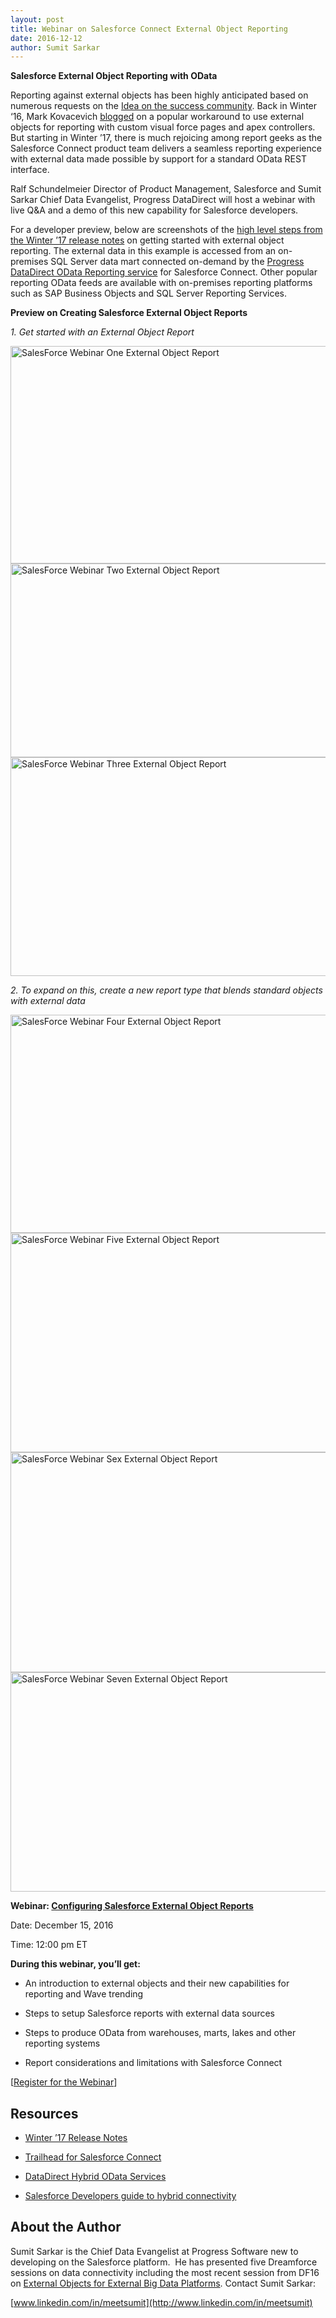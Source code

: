 ```yaml
---
layout: post
title: Webinar on Salesforce Connect External Object Reporting
date: 2016-12-12 
author: Sumit Sarkar
---
```


**Salesforce External Object Reporting with OData**

Reporting against external objects has been highly anticipated based on numerous requests on the [Idea on the success community](https://success.salesforce.com/ideaView?id=08730000000lAFWAA2). Back in Winter ‘16, Mark Kovacevich [blogged](https://developer.salesforce.com/blogs/engineering/2016/02/salesforce-connect-reporting.html) on a popular workaround to use external objects for reporting with custom visual force pages and apex controllers. But starting in Winter ’17, there is much rejoicing among report geeks as the Salesforce Connect product team delivers a seamless reporting experience with external data made possible by support for a standard OData REST interface.

Ralf Schundelmeier Director of Product Management, Salesforce and Sumit Sarkar Chief Data Evangelist, Progress DataDirect will host a webinar with live Q&A and a demo of this new capability for Salesforce developers.

For a developer preview, below are screenshots of the [high level steps from the Winter ’17 release notes](https://releasenotes.docs.salesforce.com/en-us/winter17/release-notes/rn_forcecom_external_data_reports.htm) on getting started with external object reporting. The external data in this example is accessed from an on-premises SQL Server data mart connected on-demand by the [Progress DataDirect OData Reporting service](https://www.progress.com/data-connectivity/odata-salesforce-lightning-connect) for Salesforce Connect. Other popular reporting OData feeds are available with on-premises reporting platforms such as SAP Business Objects and SQL Server Reporting Services.

**Preview on Creating Salesforce External Object Reports**

*1. Get started with an External Object Report*

<img src="/assets/SalesforceWebinar1.png" alt="SalesForce Webinar One External Object Report" width="623" height="348" />

<img src="/assets/SalesforceWebinar2.png" alt="SalesForce Webinar Two External Object Report" width="623" height="310" />

<img src="/assets/SalesforceWebinar3.png" alt="SalesForce Webinar Three External Object Report" width="624" height="350" />

*2. To expand on this, create a new report type that blends standard objects with external data*

<img src="/assets/SalesforceWebinar4.png" alt="SalesForce Webinar Four External Object Report" width="623" height="349" />

<img src="/assets/SalesforceWebinar5.png" alt="SalesForce Webinar Five External Object Report" width="624" height="351" />

<img src="/assets/SalesforceWebinar6.png" alt="SalesForce Webinar Sex External Object Report" width="623" height="352" />

<img src="/assets/SalesforceWebinar7.png" alt="SalesForce Webinar Seven External Object Report" width="624" height="351" />

**Webinar: [Configuring Salesforce External Object Reports](prgress.co/2fWHBDE)**

Date: December 15, 2016

Time: 12:00 pm ET

**During this webinar, you’ll get:**

-   An introduction to external objects and their new capabilities for reporting and Wave trending

-   Steps to setup Salesforce reports with external data sources

-   Steps to produce OData from warehouses, marts, lakes and other reporting systems

-   Report considerations and limitations with Salesforce Connect

\[[Register for the Webinar](prgress.co/2fWHBDE)\]

Resources
---------

-   [Winter ’17 Release Notes](https://releasenotes.docs.salesforce.com/en-us/winter17/release-notes/rn_forcecom_external_data_reports.htm)

-   [Trailhead for Salesforce Connect](https://trailhead.salesforce.com/en/module/lightning_connect)

-   [DataDirect Hybrid OData Services](https://www.progress.com/products/data-sources/salesforce-lightning-connect-odata)

-   [Salesforce Developers guide to hybrid connectivity](https://developer.salesforce.com/page/Building_a_Data_Integration_Proof_of_Concept_Using_Lightning_Components)

About the Author
----------------

Sumit Sarkar is the Chief Data Evangelist at Progress Software new to developing on the Salesforce platform.  He has presented five Dreamforce sessions on data connectivity including the most recent session from DF16 on [External Objects for External Big Data Platforms](https://www.youtube.com/watch?v=Hqg0FUInSnM). Contact Sumit Sarkar:

[www.linkedin.com/in/meetsumit](http://www.linkedin.com/in/meetsumit)
